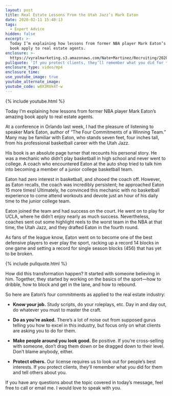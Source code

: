 ```yaml
---
layout: post
title: Real Estate Lessons From the Utah Jazz’s Mark Eaton
date: 2020-02-11 15:40:13
tags:
  - Expert Advice
hidden: false
excerpt: >-
  Today I’m explaining how lessons from former NBA player Mark Eaton’s amazing
  book apply to real estate agents.
enclosure: >-
  https://vyralmarketing.s3.amazonaws.com/Nate+Martinez/Recruiting/2020/Nate+Martinez+The+Four+Commitments+of+a+Winning+Team.mp4
pullquote: 'If you protect clients, they’ll remember what you did for them.'
enclosure_type: video/mp4
enclosure_time:
use_youtube_image: true
youtube_alternate_image:
youtube_code: w8X3RUk4T-w
---
```


{% include youtube.html %}

Today I’m explaining how lessons from former NBA player Mark Eaton’s amazing book apply to real estate agents.

At a conference in Orlando last week, I had the pleasure of listening to speaker Mark Eaton, author of “The Four Commitments of a Winning Team.” Many may be familiar with Eaton, who stands seven feet, four inches tall, from his professional basketball career with the Utah Jazz.&nbsp;

His book is an absolute page turner that recounts his personal story. He was a mechanic who didn’t play basketball in high school and never went to college. A coach who encountered Eaton at the auto shop tried to talk him into becoming a member of a junior college basketball team.&nbsp;

Eaton had zero interest in basketball, and shooed the coach off. However, as Eaton recalls, the coach was incredibly persistent; he approached Eaton 15 more times\! Ultimately, he convinced this mechanic with no basketball experience to come attend workouts and devote just an hour of his daily time to the junior college team.

Eaton joined the team and had success on the court. He went on to play for UCLA, where he didn’t enjoy nearly as much success. Nevertheless, coaches sent out some highlight reels to the worst team in the NBA at that time, the Utah Jazz, and they drafted Eaton in the fourth round.&nbsp;

As fans of the league know, Eaton went on to become one of the best defensive players to ever play the sport, racking up a record 14 blocks in one game and setting a record for single season blocks (456) that has yet to be broken.

{% include pullquote.html %}

How did this transformation happen? It started with someone believing in him. Together, they started by working on the basics of the sport—how to dribble, how to block and get in the lane, and how to rebound.&nbsp;

So here are Eaton’s four commitments as applied to the real estate industry:&nbsp;

* **Know your job.** Study scripts, do your roleplays, etc. Day in and day out, do whatever you must to master the craft.&nbsp;

* **Do as you’re asked.** There’s a lot of noise out from supposed gurus telling you how to excel in this industry, but focus only on what clients are asking you to do for them.&nbsp;

* **Make people around you look good.** Be positive. If you’re cross-selling with someone, don’t drag them down or be dragged down to their level. Don’t blame anybody, either.&nbsp;

* **Protect others.** Our license requires us to look out for people’s best interests. If you protect clients, they’ll remember what you did for them and tell others about you.&nbsp;

If you have any questions about the topic covered in today’s message, feel free to call or email me. I would love to speak with you.